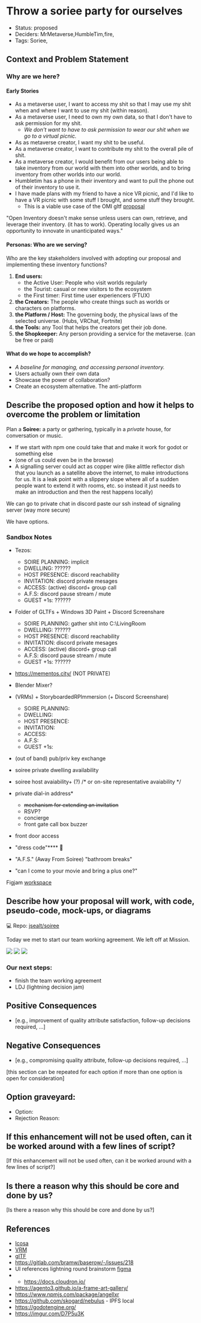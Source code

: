 # Throw a soriee party for ourselves

- Status: proposed <!-- draft | rejected | accepted | deprecated | superseded by -->
- Deciders: MrMetaverse,HumbleTim,fire,
- Tags: Soriee,

## Context and Problem Statement

### Why are we here?
#### Early Stories 

- As a metaverse user, I want to access my shit so that I may use my shit when and where I want to use my shit (within reason). 
- As a metaverse user, I need to own my own data, so that I don't have to ask permission for my shit. 
    - _We don't want to have to ask permission to wear our shit when we go to a virtual picnic._ 
- As as metaverse creator, I want my shit to be useful. 
- As a metaverse creator, I want to contribute my shit to the overall pile of shit. 
- As a metaverse creator, I would benefit from our users being able to take inventory from our world with them into other worlds, and to bring inventory from other worlds into our world. 
- Humbletim has a phone in their inventory and want to pull the phone out of their inventory to use it. 
- I have made plans with my friend to have a nice VR picnic, and I'd like to have a VR picnic with some stuff I brought, and some stuff they brought. 
    - This is a viable use case of the OMI gltf [proposal](https://hackmd.io/@mrmetaverse/gltf-personas)

"Open Inventory doesn't make sense unless users can own, retrieve, and leverage their inventory. (it has to work). Operating locally gives us an opportunity to innovate in unanticipated ways."

#### Personas: Who are we serving? 
Who are the key stakeholders involved with adopting our proposal and implementing these inventory functions?

1.  **End users:**
    - the Active User: People who visit worlds regularly
    - the Tourist: casual or new visitors to the ecosystem 
    - the First timer: First time user experiencers (FTUX)
2.  **the Creators:** The people who create things such as worlds or characters on platforms. 
3.  **the Platform / Host:** The governing body, the physical laws of the selected universe. (Hubs, VRChat, Fortnite)
4.  **the Tools:** any Tool that helps the creators get their job done. 
5.  **the Shopkeeper:** Any person providing a service for the metaverse. (can be free or paid)

#### What do we hope to accomplish? 

- _A baseline for managing, and accessing personal inventory._
- Users actually own their own data 
- Showcase the power of collaboration? 
- Create an ecosystem  alternative. The anti-platform

## Describe the proposed option and how it helps to overcome the problem or limitation

Plan a **Soiree:** a party or gathering, typically in a *private* house, for conversation or music.

- If we start with npm one could take that and make it work for godot or something else 
- (one of us could even be in the browse)
- A signalling server could act as copper wire (like alittle reflector dish that you launch as a satellite above the internet, to make introductions for us. It is a leak point with a slippery slope where all of a sudden people want to extend it with rooms, etc. so instead it just needs to make an introduction and then the rest happens locally)

We can go to private chat in discord paste our ssh instead of signaling server (way more secure)

We have options.


### Sandbox Notes

- Tezos:
    - SOIRE PLANNING: implicit
    - DWELLING: ??????
    - HOST PRESENCE: discord reachability
    - INVITATION: discord private mesages
    - ACCESS: (active) discord+ group call
    - A.F.S: discord pause stream / mute
    - GUEST +1s: ??????
- Folder of GLTFs + Windows 3D Paint + Discord Screenshare
    - SOIRE PLANNING: gather shit into C:\LivingRoom
    - DWELLING: ??????
    - HOST PRESENCE: discord reachability
    - INVITATION: discord private mesages
    - ACCESS: (active) discord+ group call
    - A.F.S: discord pause stream / mute
    - GUEST +1s: ??????
- https://mementos.city/ (NOT PRIVATE)

- Blender Mixer?
- (VRMs) + StoryboardedRPImmersion (+ Discord Screenshare)
    - SOIRE PLANNING: 
    - DWELLING: 
    - HOST PRESENCE: 
    - INVITATION: 
    - ACCESS: 
    - A.F.S: 
    - GUEST +1s: 

- (out of band) pub/priv key exchange

- soiree private dwelling availability
- soiree host avaiability+ (?) /* or on-site representative avaiability  */
- private dial-in address*
    - ~~mechanism for extending an invitation~~
    - RSVP?
    - concierge 
    - front gate call box buzzer 
- front door access
- "dress code"**** :snake: 
- "A.F.S." (Away From Soiree) "bathroom breaks"
- "can I come to your movie and bring a plus one?"

Figjam [workspace](https://www.figma.com/file/pNrxyy5NLqv3Ycw0XKrbf5/soiree-spectrum?node-id=0%3A1)

## Describe how your proposal will work, with code, pseudo-code, mock-ups, or diagrams

:computer: Repo: [jsealt/soiree](https://github.com/jsealt/soiree)

Today we met to start our team working agreement. We left off at Mission. 

![](https://i.imgur.com/1ayph4V.png)
![](https://i.imgur.com/UlH6JHh.png)
![](https://www.figma.com/file/pNrxyy5NLqv3Ycw0XKrbf5/soiree-spectrum?node-id=4%3A10)

### Our next steps: 
- finish the team working agreement
- LDJ (lightning decision jam) 

## Positive Consequences <!-- optional -->

- [e.g., improvement of quality attribute satisfaction, follow-up decisions required, …]

## Negative Consequences <!-- optional -->

- [e.g., compromising quality attribute, follow-up decisions required, …]

[this section can be repeated for each option if more than one option is open for consideration]

## Option graveyard: <!-- same as above -->

- Option: <!-- [List the proposed options no longer open for consideration.] -->
- Rejection Reason: <!-- [List the reasons for the rejection: (the Bad traits)] -->

## If this enhancement will not be used often, can it be worked around with a few lines of script?

[If this enhancement will not be used often, can it be worked around with a few lines of script?]

## Is there a reason why this should be core and done by us?

[Is there a reason why this should be core and done by us?]

## References <!-- optional and numbers of links can vary -->

- [Icosa](https://github.com/icosa-gallery)
- [VRM](https://vrm-viewer.yukimochi.io/)
- [glTF](https://gltf-viewer.donmccurdy.com/)
- https://gitlab.com/bramw/baserow/-/issues/218
- UI references lightning round brainstorm [figma](https://www.figma.com/file/wzAGYK5pHCwUJXzzJXeHfE/openInventory)
- - https://docs.cloudron.io/
- https://agento3.github.io/a-frame-art-gallery/
- https://www.npmjs.com/package/angellxr
- https://github.com/skogard/nebulus - IPFS local
- https://godotengine.org/
- https://imgur.com/D7P5u3K
